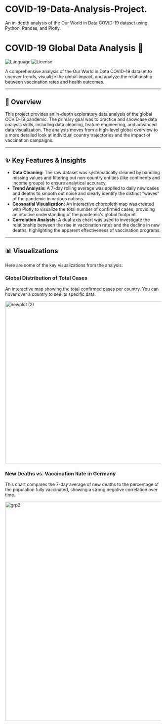 # COVID-19-Data-Analysis-Project.
An in-depth analysis of the Our World in Data COVID-19 dataset using Python, Pandas, and Plotly.
# COVID-19 Global Data Analysis 🦠

![Language](https://img.shields.io/badge/Language-Python-blue.svg)
![License](https://img.shields.io/badge/License-MIT-green.svg)

A comprehensive analysis of the Our World in Data COVID-19 dataset to uncover trends, visualize the global impact, and analyze the relationship between vaccination rates and health outcomes.

---

## 📖 Overview

This project provides an in-depth exploratory data analysis of the global COVID-19 pandemic. The primary goal was to practice and showcase data analysis skills, including data cleaning, feature engineering, and advanced data visualization. The analysis moves from a high-level global overview to a more detailed look at individual country trajectories and the impact of vaccination campaigns.

---

## ✨ Key Features & Insights

* **Data Cleaning:** The raw dataset was systematically cleaned by handling missing values and filtering out non-country entities (like continents and income groups) to ensure analytical accuracy.
* **Trend Analysis:** A 7-day rolling average was applied to daily new cases and deaths to smooth out noise and clearly identify the distinct "waves" of the pandemic in various nations.
* **Geospatial Visualization:** An interactive choropleth map was created with Plotly to visualize the total number of confirmed cases, providing an intuitive understanding of the pandemic's global footprint.
* **Correlation Analysis:** A dual-axis chart was used to investigate the relationship between the rise in vaccination rates and the decline in new deaths, highlighting the apparent effectiveness of vaccination programs.

---

## 📊 Visualizations

Here are some of the key visualizations from the analysis:

### Global Distribution of Total Cases
An interactive map showing the total confirmed cases per country. You can hover over a country to see its specific data.

<img width="823" height="525" alt="newplot (2)" src="https://github.com/user-attachments/assets/647ccfe5-88d9-473b-a437-e11b94004352" />

### New Deaths vs. Vaccination Rate in Germany
This chart compares the 7-day average of new deaths to the percentage of the population fully vaccinated, showing a strong negative correlation over time.

<img width="1348" height="709" alt="grp2" src="https://github.com/user-attachments/assets/1b3ba9f0-42b1-4585-80e1-eee2664b928f" />
